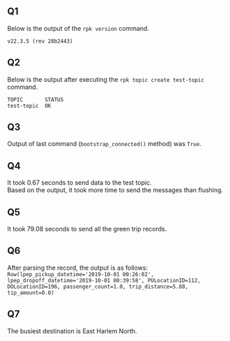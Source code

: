 ## Q1 
Below is the output of the `rpk version` command. 

```
v22.3.5 (rev 28b2443)
```

## Q2
Below is the output after executing the `rpk topic create test-topic` command. 

```
TOPIC       STATUS
test-topic  OK
```

## Q3
Output of last command (`bootstrap_connected()` method) was `True`.

## Q4
It took 0.67 seconds to send data to the test topic.  
Based on the output, it took more time to send the messages than flushing. 

## Q5
It took 79.08 seconds to send all the green trip records. 

## Q6
After parsing the record, the output is as follows:  
`Row(lpep_pickup_datetime='2019-10-01 00:26:02', lpep_dropoff_datetime='2019-10-01 00:39:58', PULocationID=112, DOLocationID=196, passenger_count=1.0, trip_distance=5.88, tip_amount=0.0)`

## Q7
The busiest destination is East Harlem North. 